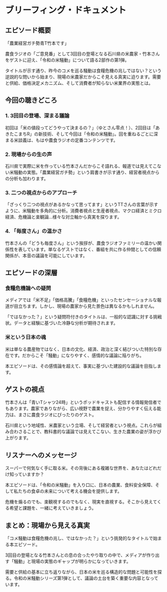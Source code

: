 # ブリーフィング・ドキュメント

## エピソード概要

「農業経営ガチ勢青T竹本です」

農食ラジオの「ご意見番」として3回目の登場となる石川県の米農家・竹本さんをゲストに迎え、「令和の米騒動」について語る2部作の第1弾。

タイトルが示す通り、昨今のコメを巡る騒動は食糧危機の兆しではない？という逆説的な問いから始まり、現場の米農家だからこそ見える真実に迫ります。需要と供給、価格決定メカニズム、そして消費者が知らない米業界の実態とは。

## 今回の聴きどころ

### 1. 3回目の登場、深まる議論

初回は「米の値段ってどうやって決まるの？」（ゆとさん零点！）、2回目は「あきたこまちR」の新技術、そして今回は「令和の米騒動」。回を重ねるごとに深まる米談義は、もはや農食ラジオの定番コンテンツです。

### 2. 現場からの生の声

石川県で実際に米を作っている竹本さんだからこそ語れる、報道では見えてこない米騒動の実態。「農業経営ガチ勢」という肩書きが示す通り、経営者視点からの分析も加わります。

### 3. 二つの視点からのアプローチ

「ざっくり二つの視点があるかなって思ってます」というTTさんの言葉が示すように、米騒動を多角的に分析。消費者視点と生産者視点、マクロ経済とミクロ経済、危機論と楽観論...様々な対立軸から真実を探ります。

### 4. 「毎度さん」の温かさ

竹本さんの「どうも毎度さん」という挨拶が、農食ラジオファミリーの温かい関係性を表しています。単なるゲストではなく、番組を共に作る仲間としての信頼関係が、本音の議論を可能にしています。

## エピソードの深層

### 食糧危機論への疑問

メディアでは「米不足」「価格高騰」「食糧危機」といったセンセーショナルな報道が目立ちます。しかし、現場の農家から見た景色は異なるかもしれません。

「ではなかった？」という疑問符付きのタイトルは、一般的な認識に対する挑戦状。データと経験に基づいた冷静な分析が期待されます。

### 米という日本の魂

米は単なる農産物ではなく、日本の文化、経済、政治と深く結びついた特別な存在です。だからこそ「騒動」になりやすく、感情的な議論に陥りがち。

本エピソードは、その感情論を超えて、事実に基づいた建設的な議論を目指します。

## ゲストの視点

竹本さんは「青いTシャツ24時」というポッドキャストも配信する情報発信者でもあります。農家でありながら、広い視野で農業を捉え、分かりやすく伝える能力は、まさに農食ラジオにぴったりのゲスト。

石川県という地域性、米農家という立場、そして経営者という視点。これらが組み合わさることで、教科書的な議論では見えてこない、生きた農業の姿が浮かび上がります。

## リスナーへのメッセージ

スーパーで何気なく手に取る米。その背後にある複雑な世界を、あなたはどれだけ知っていますか？

本エピソードは、「令和の米騒動」を入り口に、日本の農業、食料安全保障、そして私たちの食卓の未来について考える機会を提供します。

危機を煽るのでも、楽観視するのでもなく、現実を直視する。そこから見えてくる希望と課題を、一緒に考えていきましょう。

## まとめ：現場から見える真実

「コメ騒動は食糧危機の兆し、ではなかった？」という挑発的なタイトルで始まる本エピソード。

3回目の登場となる竹本さんとの息の合ったやり取りの中で、メディアが作り出す「騒動」と現場の実態のギャップが明らかになっていきます。

需要と供給の基本に立ち返りながら、日本の米を巡る構造的な問題と可能性を探る。令和の米騒動シリーズ第1弾として、議論の土台を築く重要な内容となっています。